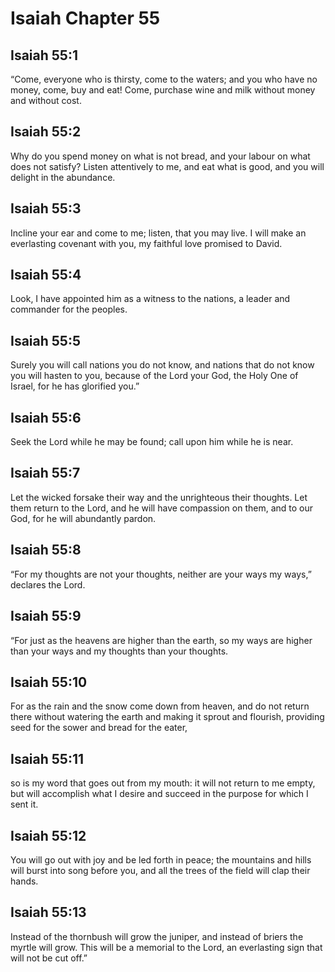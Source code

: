 # Isaiah Chapter 55

## Isaiah 55:1
“Come, everyone who is thirsty, come to the waters; and you who have no money, come, buy and eat! Come, purchase wine and milk without money and without cost.

## Isaiah 55:2
Why do you spend money on what is not bread, and your labour on what does not satisfy? Listen attentively to me, and eat what is good, and you will delight in the abundance.

## Isaiah 55:3
Incline your ear and come to me; listen, that you may live. I will make an everlasting covenant with you, my faithful love promised to David.

## Isaiah 55:4
Look, I have appointed him as a witness to the nations, a leader and commander for the peoples.

## Isaiah 55:5
Surely you will call nations you do not know, and nations that do not know you will hasten to you, because of the Lord your God, the Holy One of Israel, for he has glorified you.”

## Isaiah 55:6
Seek the Lord while he may be found; call upon him while he is near.

## Isaiah 55:7
Let the wicked forsake their way and the unrighteous their thoughts. Let them return to the Lord, and he will have compassion on them, and to our God, for he will abundantly pardon.

## Isaiah 55:8
“For my thoughts are not your thoughts, neither are your ways my ways,” declares the Lord.

## Isaiah 55:9
“For just as the heavens are higher than the earth, so my ways are higher than your ways and my thoughts than your thoughts.

## Isaiah 55:10
For as the rain and the snow come down from heaven, and do not return there without watering the earth and making it sprout and flourish, providing seed for the sower and bread for the eater,

## Isaiah 55:11
so is my word that goes out from my mouth: it will not return to me empty, but will accomplish what I desire and succeed in the purpose for which I sent it.

## Isaiah 55:12
You will go out with joy and be led forth in peace; the mountains and hills will burst into song before you, and all the trees of the field will clap their hands.

## Isaiah 55:13
Instead of the thornbush will grow the juniper, and instead of briers the myrtle will grow. This will be a memorial to the Lord, an everlasting sign that will not be cut off.”
